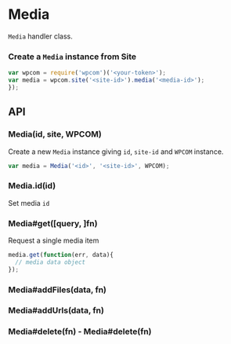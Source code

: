 
# Media

`Media` handler class.

### Create a `Media` instance from Site

```js
var wpcom = require('wpcom')('<your-token>');
var media = wpcom.site('<site-id>').media('<media-id>');
});
```

## API

### Media(id, site, WPCOM)

Create a new `Media` instance giving `id`, `site-id` and `WPCOM` instance.

```js
var media = Media('<id>', '<site-id>', WPCOM);
```

### Media.id(id)

Set media `id`

### Media#get([query, ]fn)

Request a single media item

```js
media.get(function(err, data){
  // media data object
});
```

### Media#addFiles(data, fn)

### Media#addUrls(data, fn)

### Media#delete(fn) - Media#delete(fn)
